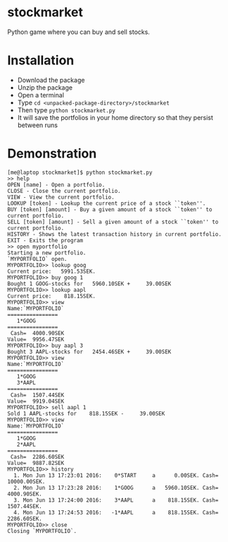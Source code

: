 stockmarket
===========

Python game where you can buy and sell stocks.

Installation
============
* Download the package
* Unzip the package
* Open a terminal
* Type ``cd <unpacked-package-directory>/stockmarket``
* Then type ``python stockmarket.py``
* It will save the portfolios in your home directory so that they persist between runs

Demonstration
=============

```
[me@laptop stockmarket]$ python stockmarket.py 
>> help            
OPEN [name] - Open a portfolio.
CLOSE - Close the current portfolio.
VIEW - View the current portfolio.
LOOKUP [token] - Lookup the current price of a stock ``token''.
BUY [token] [amount] - Buy a given amount of a stock ``token'' to current portfolio.
SELL [token] [amount] - Sell a given amount of a stock ``token'' to current portfolio.
HISTORY - Shows the latest transaction history in current portfolio.
EXIT - Exits the program
>> open myportfolio
Starting a new portfolio.
`MYPORTFOLIO` open.
MYPORTFOLIO>> lookup goog
Current price:   5991.53SEK.
MYPORTFOLIO>> buy goog 1
Bought 1 GOOG-stocks for   5960.10SEK +     39.00SEK
MYPORTFOLIO>> lookup aapl
Current price:    818.15SEK.
MYPORTFOLIO>> view
Name:`MYPORTFOLIO`
================
   1*GOOG     
================
 Cash=  4000.90SEK
Value=  9956.47SEK
MYPORTFOLIO>> buy aapl 3
Bought 3 AAPL-stocks for   2454.46SEK +     39.00SEK
MYPORTFOLIO>> view
Name:`MYPORTFOLIO`
================
   1*GOOG     
   3*AAPL     
================
 Cash=  1507.44SEK
Value=  9919.04SEK
MYPORTFOLIO>> sell aapl 1
Sold 1 AAPL-stocks for    818.15SEK -     39.00SEK
MYPORTFOLIO>> view
Name:`MYPORTFOLIO`
================
   1*GOOG     
   2*AAPL     
================
 Cash=  2286.60SEK
Value=  9887.82SEK
MYPORTFOLIO>> history
  1. Mon Jun 13 17:23:01 2016:    0*START     a      0.00SEK. Cash= 10000.00SEK.
  2. Mon Jun 13 17:23:28 2016:    1*GOOG      a   5960.10SEK. Cash=  4000.90SEK.
  3. Mon Jun 13 17:24:00 2016:    3*AAPL      a    818.15SEK. Cash=  1507.44SEK.
  4. Mon Jun 13 17:24:53 2016:   -1*AAPL      a    818.15SEK. Cash=  2286.60SEK.
MYPORTFOLIO>> close
Closing `MYPORTFOLIO`.
```
